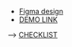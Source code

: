 - [Figma design](https://www.figma.com/file/50zgLU65Mcd3MisFHMfLfx/POTR-POTS?node-id=0%3A1)
- [DEMO LINK](https://stanislav-topikha.github.io/Potr_Pots/)

--> [CHECKLIST](https://github.com/mate-academy/Potr_Pots/blob/master/checklist.md)
